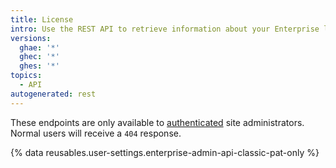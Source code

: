 ```yaml
---
title: License
intro: Use the REST API to retrieve information about your Enterprise license.
versions:
  ghae: '*'
  ghec: '*'
  ghes: '*'
topics:
  - API
autogenerated: rest
---
```


These endpoints are only available to [authenticated](/rest/overview/authenticating-to-the-rest-api) site administrators. Normal users will receive a `404` response.

{% data reusables.user-settings.enterprise-admin-api-classic-pat-only %}

<!-- Content after this section is automatically generated -->
